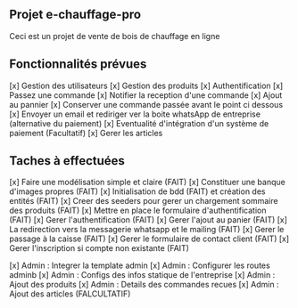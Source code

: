 ## Projet e-chauffage-pro
 
Ceci est un projet de vente de bois de chauffage en ligne 

## Fonctionnalités prévues 

 [x] Gestion des utilisateurs
 [x] Gestion des produits 
 [x] Authentification
 [x] Passez une commande
 [x] Notifier la reception d'une commande
 [x] Ajout au pannier
 [x] Conserver une commande passée avant le point ci dessous
 [x] Envoyer un email et rediriger ver la boite whatsApp de entreprise (alternative du paiement)
 [x] Eventualité d'intégration d'un système de paiement (Facultatif)
 [x] Gerer les articles



## Taches à effectuées 

 [x] Faire une modélisation simple et claire (FAIT)
 [x] Constituer une banque d'images propres (FAIT) 
 [x] Initialisation de bdd (FAIT) et création des entités  (FAIT)
 [x] Creer des seeders pour gerer un chargement sommaire des produits (FAIT)
 [x] Mettre en place le formulaire d'authentification (FAIT)
 [x] Gerer l'authentification (FAIT)
 [x] Gerer l'ajout au panier (FAIT)
 [x] La redirection vers la messagerie whatsapp et le mailing (FAIT)
 [x] Gerer le passage à la caisse (FAIT)
 [x] Gerer le formulaire de contact client  (FAIT)
 [x] Gerer l'inscription si compte non existante (FAIT)
 

 [x] Admin : Integrer la template admin
 [x] Admin : Configurer les routes adminb
 [x] Admin : Configs des infos statique de l'entreprise
 [x] Admin : Ajout des produits
 [x] Admin : Details des commandes recues
 [x] Admin : Ajout des articles (FALCULTATIF)




 









